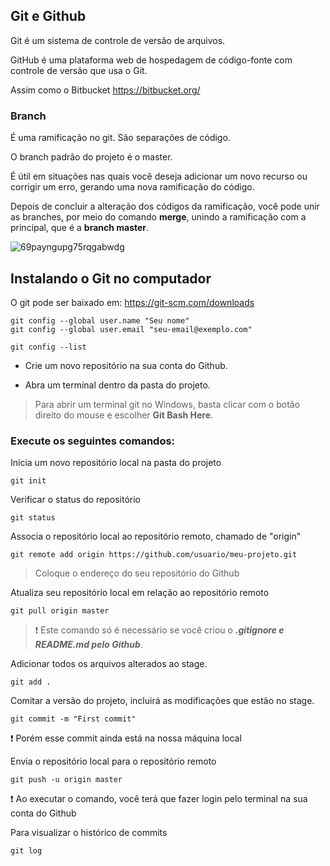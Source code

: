 ## Git e Github

Git é um sistema de controle de versão de arquivos.

GitHub é uma plataforma web de hospedagem de código-fonte com controle de versão que usa o Git.

Assim como o Bitbucket https://bitbucket.org/

### Branch

É uma ramificação no git. São separações de código.

O branch padrão do projeto é o master.

É útil em situações nas quais você deseja adicionar um novo recurso ou corrigir um erro, gerando uma nova ramificação do código.

Depois de concluir a alteração dos códigos da ramificação, você pode unir as branches, por meio do comando **merge**, unindo a ramificação com a principal, que é a **branch master**.

![69payngupg75rqgabwdg](https://user-images.githubusercontent.com/56240254/89055925-997a2a80-d331-11ea-8248-8d613e8a55b1.png)

## Instalando o Git no computador

O git pode ser baixado em: https://git-scm.com/downloads

```
git config --global user.name "Seu nome"
git config --global user.email "seu-email@exemplo.com"

git config --list
```

* Crie um novo repositório na sua conta do Github.

* Abra um terminal dentro da pasta do projeto.
> Para abrir um terminal git no Windows, basta clicar com o botão direito do mouse e escolher **Git Bash Here**.

### Execute os seguintes comandos:

Inicia um novo repositório local na pasta do projeto
```
git init
```
Verificar o status do repositório
```
git status
```

Associa o repositório local ao repositório remoto, chamado de "origin"
```
git remote add origin https://github.com/usuario/meu-projeto.git
```
> Coloque o endereço do seu repositório do Github

Atualiza seu repositório local em relação ao repositório remoto
```
git pull origin master
```
> :exclamation: Este comando só é necessário se você criou o ***.gitignore e README.md pelo Github***.

Adicionar todos os arquivos alterados ao stage.
```
git add .
```

Comitar a versão do projeto, incluirá as modificações que estão no stage.
```
git commit -m "First commit"
```

:exclamation: Porém esse commit ainda está na nossa máquina local

Envia o repositório local para o repositório remoto
```
git push -u origin master
```
:exclamation: Ao executar o comando, você terá que fazer login pelo terminal na sua conta do Github

Para visualizar o histórico de commits
```
git log
```
